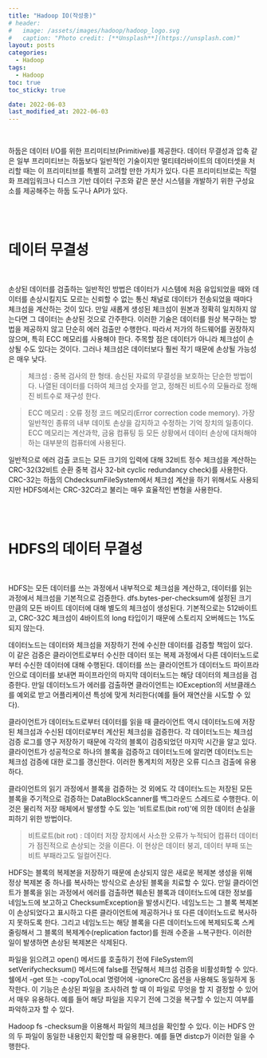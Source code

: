 ```yaml
---
title: "Hadoop IO(작성중)"
# header:
#   image: /assets/images/hadoop/hadoop_logo.svg
#   caption: "Photo credit: [**Unsplash**](https://unsplash.com)"
layout: posts
categories:
  - Hadoop
tags:
  - Hadoop
toc: true
toc_sticky: true

date: 2022-06-03
last_modified_at: 2022-06-03
---
```


<br>

하둡은 데이터 I/O를 위한 프리미티브(Primitive)를 제공한다. 데이터 무결성과 압축 같은 일부 프리미티브는 하둡보다 일반적인 기술이지만 멀티테라바이트의 데이터셋을 처리할 때는 이 프리미티브를 특별히 고려할 만한 가치가 있다. 다른 프리미티브로는 직렬화 프레임워크나 디스크 기반 데이터 구조와 같은 분산 시스템을 개발하기 위한 구성요소를 제공해주는 하둡 도구나 API가 있다.

<br><br>

# 데이터 무결성

<br>

손상된 데이터를 검출하는 일반적인 방법은 데이터가 시스템에 처음 유입되었을 때와 데이터를 손상시킬지도 모르는 신뢰할 수 없는 통신 채널로 데이터가 전송되었을 때마다 체크섬을 계산하는 것이 있다. 만일 새롭게 생성된 체크섬이 원본과 정확히 일치하지 않는다면 그 데이터는 손상된 것으로 간주한다. 이러한 기술은 데이터를 원상 복구하는 방법을 제공하지 않고 단순히 에러 검출만 수행한다. 따라서 저가의 하드웨어를 권장하지 않으며, 특히 ECC 메모리를 사용해야 한다. 주목할 점은 데이터가 아니라 체크섬이 손상될 수도 있다는 것이다. 그러나 체크섬은 데이터보다 훨씬 작기 때문에 손상될 가능성은 매우 낮다.

> 체크섬 : 중복 검사의 한 형태. 송신된 자료의 무결성을 보호하는 단순한 방법이다. 나열된 데이터를 더하여 체크섬 숫자를 얻고, 정해진 비트수의 모듈라로 정해진 비트수로 재구성 한다.

> ECC 메모리 : 오류 정정 코드 메모리(Error correction code memory). 가장 일반적인 종류의 내부 데이토 손상을 감지하고 수정하는 기억 장치의 일종이다. ECC 메모리는 계산과학, 금융 컴퓨팅 등 모든 상황에서 데이터 손상에 대처해야 하는 대부분의 컴퓨터에 사용된다.

일반적으로 에러 검출 코드는 모든 크기의 입력에 대해 32비트 정수 체크섬을 계산하는 CRC-32(32비트 순환 중복 검사 32-bit cyclic redundancy check)를 사용한다. CRC-32는 하둡의 ChdecksumFileSystem에서 체크섬 계산을 하기 위해서도 사용되지만 HDFS에서는 CRC-32C라고 불리는 매우 효율적인 변형을 사용한다.

<br><br>

# HDFS의 데이터 무결성

<br>

HDFS는 모든 데이터를 쓰는 과정에서 내부적으로 체크섬을 계산하고, 데이터를 읽는 과정에서 체크섬을 기본적으로 검증한다. dfs.bytes-per-checksum에 설정된 크기 만큼의 모든 바이트 데이터에 대해 별도의 체크섬이 생성된다. 기본적으로는 512바이트고, CRC-32C 체크섬이 4바이트의 long 타입이기 때문에 스토리지 오버헤드는 1%도 되지 않는다.

데이터노드는 데이터와 체크섬을 저장하기 전에 수신한 데이터를 검증할 책임이 있다. 이 같은 검증은 클라이언트로부터 수신한 데이터 또는 복제 과정에서 다른 데이터노드로부터 수신한 데이터에 대해 수행된다. 데이터를 쓰는 클라이언트가 데이터노드 파이프라인으로 데이터를 보내면 파이프라인의 마지막 데이터노드는 해당 데이터의 체크섬을 검증한다. 만일 데이터노드가 에러를 검출하면 클라이언트는 IOException의 서브클래스를 예외로 받고 어플리케이션 특성에 맞게 처리한다(예를 들어 재연산을 시도할 수 있다).

클라이언트가 데이터노드로부터 데이터를 읽을 때 클라이언트 역시 데이터노드에 저장된 체크섬과 수신된 데이터로부터 계산된 체크섬을 검증한다. 각 데이터노드는 체크섬 검증 로그를 영구 저장하기 때문에 각각의 블록이 검증되었던 마지막 시간을 알고 있다. 클라이언트가 성공적으로 하나의 블록을 검증하고 데이터노드에 알리면 데이터노드는 체크섬 검증에 대한 로그를 갱신한다. 이러한 통계치의 저장은 오류 디스크 검출에 유용하다.

클라이언트의 읽기 과정에서 블록을 검증하는 것 외에도 각 데이터노드는 저장된 모든 블록을 주기적으로 검증하는 DataBlockScanner를 백그라운드 스레드로 수행한다. 이것은 물리적 저장 매체에서 발생할 수도 있는 '비트로트(bit rot)'에 의한 데이터 손실을 피하기 위한 방법이다.

> 비트로트(bit rot) : 데이터 저장 장치에서 사소한 오류가 누적되어 컴퓨터 데이터가 점진적으로 손상되는 것을 이른다. 이 현상은 데이터 붕괴, 데이터 부패 또는 비트 부패라고도 일컬어진다.

HDFS는 블록의 복제본을 저장하기 때문에 손상되지 않은 새로운 복제본 생성을 위해 정상 복제본 중 하나를 복사하는 방식으로 손상된 블록을 치료할 수 있다. 만일 클라이언트가 블록을 읽는 과정에서 에러를 검출하면 훼손된 블록과 데이터노드에 대한 정보를 네임노드에 보고하고 ChecksumException을 발생시킨다. 네임노드는 그 블록 복제본이 손상되었다고 표시하고 다른 클라이언트에 제공하거나 또 다른 데이터노드로 복사하지 못하도록 한다. 그리고 네임노드는 해당 블록을 다른 데이터노드에 복제되도록 스케줄링해서 그 블록의 복제계수(replication factor)를 원래 수준을 ㅗ복구한다. 이러한 일이 발생하면 손상된 복제본은 삭제된다.

파일을 읽으려고 open() 메서드를 호출하기 전에 FileSystem의 setVerifychecksum() 메서드에 false를 전달해서 체크섬 검증을 비활성화할 수 있다. 쉘에서 -get 또는 -copyToLocal 명령어에 -ignoreCrc 옵션을 사용해도 동일하게 동작한다. 이 기능은 손상된 파일을 조사하려 할 때 이 파일로 무엇을 할 지 결정할 수 있어서 매우 유용하다. 예를 들어 해당 파일을 지우기 전에 그것을 복구할 수 있는지 여부를 파악하고자 할 수 있다.

Hadoop fs -checksum을 이용해서 파일의 체크섬을 확인할 수 있다. 이는 HDFS 안의 두 파일이 동일한 내용인지 확인할 때 유용한다. 예를 들면 distcp가 이러한 일을 수행한다.